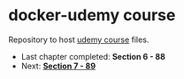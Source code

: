 # docker-udemy course

Repository to host [udemy course](https://www.udemy.com/course/docker-and-kubernetes-the-complete-guide) files.

- Last chapter completed: **Section 6 - 88**
- Next: [**Section 7 - 89**](https://www.udemy.com/course/docker-and-kubernetes-the-complete-guide/learn/lecture/11437116#overview)
